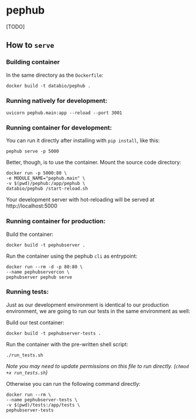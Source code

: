 # pephub
[TODO]

## How to `serve`

### Building container

In the same directory as the `Dockerfile`:

```
docker build -t databio/pephub .
```

### Running natively for development:

```
uvicorn pephub.main:app --reload --port 3001
```

### Running container for development:

You can run it directly after installing with `pip install`, like this:

```
pephub serve -p 5000
```

Better, though, is to use the container. Mount the source code directory:

```
docker run -p 5000:80 \
-e MODULE_NAME="pephub.main" \
-v $(pwd)/pephub:/app/pephub \
databio/pephub /start-reload.sh
```

Your development server with hot-reloading will be served at http://localhost:5000

### Running container for production:
Build the container:

```
docker build -t pephubserver .
```

Run the container using the pephub `cli` as entrypoint:

```
docker run --rm -d -p 80:80 \
--name pephubservercon \
pephubserver pephub serve
```

### Running tests:
Just as our development environment is identical to our production environment, we are going to run our tests in the same environment as well:

Build our test container:

```
docker build -t pephubserver-tests .
```

Run the container with the pre-written shell script:

```
./run_tests.sh
```
_Note you may need to update permissions on this file to run directly. (`chmod +x run_tests.sh`)_

Otherwise you can run the following command directly:

```
docker run --rm \
--name pephubserver-tests \
-v $(pwd)/tests:/app/tests \
pephubserver-tests
```